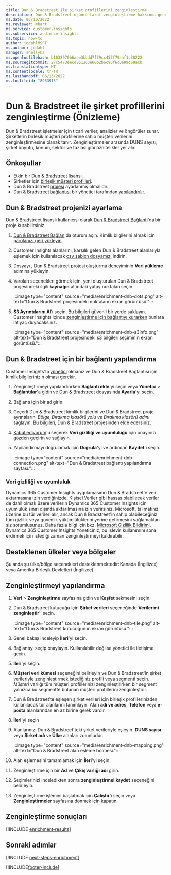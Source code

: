 ```yaml
---
title: Dun & Bradstreet ile şirket profillerini zenginleştirme
description: Dun & Bradstreet üçüncü taraf zenginleştirme hakkında genel bilgiler.
ms.date: 06/10/2022
ms.reviewer: mhart
ms.service: customer-insights
ms.subservice: audience-insights
ms.topic: how-to
author: jodahlMSFT
ms.author: jodahl
manager: shellyha
ms.openlocfilehash: b1038970b6aee3bbdd7f79cc457f79aaf1c38222
ms.sourcegitcommit: 27c5473eecd851263e60b2b6c96f6c0a99d68acb
ms.translationtype: HT
ms.contentlocale: tr-TR
ms.lasthandoff: 06/13/2022
ms.locfileid: "8953915"
---
```

# <a name="enrichment-of-company-profiles-with-dun--bradstreet-preview"></a>Dun & Bradstreet ile şirket profillerini zenginleştirme (Önizleme)

Dun & Bradstreet işletmeler için ticari veriler, analizler ve öngörüler sunar. Şirketlerin birleşik müşteri profillerine sahip müşteri verilerini zenginleştirmesine olanak tanır. Zenginleştirmeler arasında DUNS sayısı, şirket boyutu, konum, sektör ve fazlası gibi öznitelikler yer alır.

## <a name="prerequisites"></a>Önkoşullar

- Etkin bir [Dun & Bradstreet](https://www.dnb.com/marketing/media/give-your-data-a-boost.html?source=microsoft_audience_insights) lisansı.
- Şirketler için [birleşik müşteri profilleri](customer-profiles.md).
- Dun & Bradstreet [projesi](#set-up-your-dun--bradstreet-project) ayarlanmış olmalıdır.
- Dun & Bradstreet [bağlantısı](connections.md) bir yönetici tarafından [yapılandırılır](#configure-a-connection-for-dun--bradstreet).

## <a name="set-up-your-dun--bradstreet-project"></a>Dun & Bradstreet projenizi ayarlama

Dun & Bradstreet lisanslı kullanıcısı olarak [Dun & Bradstreet Bağlantı](https://connect.dnb.com?lead_source=microsoft_audienceinsights)'da bir proje kurabilirsiniz.

1. [Dun & Bradstreet Bağlan](https://connect.dnb.com?lead_source=microsoft_audienceinsights)'da oturum açın. Kimlik bilgilerini almak için [parolanızı geri yükleyin](https://sso.dnb.com/signin/forgot-password?lead_source=microsoft_audienceinsights).

1. Customer Insights alanlarını, karşılık gelen Dun & Bradstreet alanlarıyla eşlemek için kullanılacak [csv şablon dosyamızı](https://c360devenrichment.blob.core.windows.net/mapping/DnBCIdatamapping.csv) indirin.

1. Dosyayı , Dun & Bradstreet projesi oluşturma deneyiminin **Veri yükleme** adımına yükleyin.

1. Varolan seçenekleri görmek için, yeni oluşturulan Dun & Bradstreet projesindeki ilgili **kaynağın** altındaki yatay noktaları seçin.

   :::image type="content" source="media/enrichment-dnb-dots.png" alt-text="Dun & Bradstreet projesindeki noktaların ekran görüntüsü.":::

1. **S3 Ayrıntılarını Al**'ı seçin. Bu bilgileri güvenli bir yerde saklayın. Customer Insights içinde [zenginleştirme için bağlantıyı kurarken](#configure-a-connection-for-dun--bradstreet) bunlara ihtiyaç duyacaksınız.

   :::image type="content" source="media/enrichment-dnb-s3info.png" alt-text="Dun & Bradstreet projesindeki s3 bilgileri seçiminin ekran görüntüsü.":::

## <a name="configure-a-connection-for-dun--bradstreet"></a>Dun & Bradstreet için bir bağlantı yapılandırma

Customer Insights'ta [yönetici](permissions.md#admin) olmanız ve Dun & Bradstreet Bağlantısı için kimlik bilgilerinizin olması gerekir.

1. Zenginleştirmeyi yapılandırırken **Bağlantı ekle**'yi seçin veya **Yönetici** > **Bağlantılar**'a gidin ve Dun & Bradstreet dosyasında **Ayarla**'yı seçin.

1. Bağlantı için bir ad girin.

1. Geçerli Dun & Bradstreet kimlik bilgilerini ve Dun & Bradstreet proje ayrıntılarını *Bölge, Bırakma klasörü yolu ve Bırakma klasörü adını* sağlayın. [Bu bilgileri](#set-up-your-dun--bradstreet-project), Dun & Bradstreet projesinden elde edersiniz.

1. [Kabul ediyorum](#data-privacy-and-compliance)'u seçerek **Veri gizliliği ve uyumluluğu** için onayınızı gözden geçirin ve sağlayın.

1. Yapılandırmayı doğrulamak için **Doğrula**'yı ve ardından **Kaydet**'i seçin.

   :::image type="content" source="media/enrichment-dnb-connection.png" alt-text="Dun & Bradstreet bağlantı yapılandırma sayfası.":::

### <a name="data-privacy-and-compliance"></a>Veri gizliliği ve uyumluluk

Dynamics 365 Customer Insights uygulamasının Dun & Bradstreet'e veri aktarmasına izin verdiğinizde, Kişisel Veriler gibi hassas olabilecek veriler de dahil olmak üzere verilerin Dynamics 365 Customer Insights için uyumluluk sınırı dışında aktarılmasına izin verirsiniz. Microsoft, talimatınız üzerine bu tür verileri alır, ancak Dun & Bradstreet'in sahip olabileceğiniz tüm gizlilik veya güvenlik yükümlülüklerini yerine getirmesini sağlamaktan siz sorumlusunuz. Daha fazla bilgi için bkz. [Microsoft Gizlilik Bildirimi](https://go.microsoft.com/fwlink/?linkid=396732).
Dynamics 365 Customer Insights Yöneticiniz, bu işlevin kullanımını sona erdirmek için istediği zaman zenginleştirmeyi kaldırabilir.

## <a name="supported-countries-or-regions"></a>Desteklenen ülkeler veya bölgeler

Şu anda şu ülke/bölge seçenekleri desteklenmektedir: Kanada (İngilizce) veya Amerika Birleşik Devletleri (İngilizce).

## <a name="configure-the-enrichment"></a>Zenginleştirmeyi yapılandırma

1. **Veri** > **Zenginleştirme** sayfasına gidin ve **Keşfet** sekmesini seçin.

1. Dun & Bradstreet kutucuğu için **Şirket verileri** seçeneğinde **Verilerimi zenginleştir**'i seçin.

   :::image type="content" source="media/enrichment-dnb-tile.png" alt-text="Dun & Bradstreet kutucuğunun ekran görüntüsü.":::

1. Genel bakışı inceleyip **İleri**'yi seçin.

1. Bağlantıyı seçip onaylayın. Kullanılabilir değilse yönetici ile iletişime geçin.

1. **İleri**'yi seçin.

1. **Müşteri veri kümesi** seçeneğini belirleyin ve Dun & Bradstreet'in şirket verileriyle zenginleştirmek istediğiniz profili veya segmenti seçin. *Müşteri* varlığı tüm müşteri profillerinizi zenginleştirirken bir segment yalnızca bu segmentte bulunan müşteri profillerini zenginleştirir.

1. Dun & Bradstreet'te eşleşen şirket verileri için birleşik profillerinizden kullanılacak tür alanlarını tanımlayın. Alan **adı ve adres**, **Telefon** veya **e-posta** alanlarından en az birine gerek vardır.

1. **İleri**'yi seçin

1. Alanlarınızı Dun & Bradstreet'teki şirket verileriyle eşleyin. **DUNS sayısı** veya **Şirket adı** ve **Ülke** alanları zorunludur.

      :::image type="content" source="media/enrichment-dnb-mapping.png" alt-text="Dun & Bradstreet alan eşleme bölmesi.":::

1. Alan eşlemesini tamamlamak için **İleri**'yi seçin.

1. Zenginleştirme için bir **Ad** ve **Çıkış varlığı adı** girin.

1. Seçimlerinizi inceledikten sonra **zenginleştirmei kaydet** seçeneğini belirleyin.

1. Zenginleştirme işlemini başlatmak için **Çalıştır**'ı seçin veya **Zenginleştirmeler** sayfasına dönmek için kapatın.

## <a name="enrichment-results"></a>Zenginleştirme sonuçları

[!INCLUDE [enrichment-results](includes/enrichment-results.md)]

## <a name="next-steps"></a>Sonraki adımlar

[!INCLUDE [next-steps-enrichment](includes/next-steps-enrichment.md)]

[!INCLUDE[footer-include](includes/footer-banner.md)]
